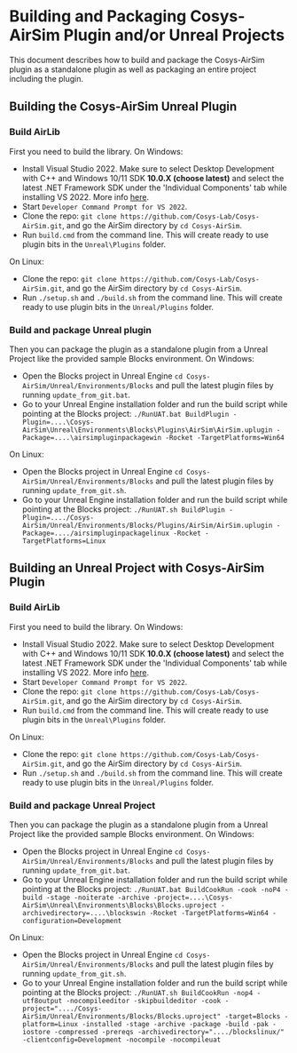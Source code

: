 # Building and Packaging Cosys-AirSim Plugin and/or Unreal Projects

This document describes how to build and package the Cosys-AirSim plugin as a standalone plugin as well as
packaging an entire project including the plugin. 

## Building the Cosys-AirSim Unreal Plugin

### Build AirLib
First you need to build the library. 
On Windows:

* Install Visual Studio 2022. Make sure to select Desktop Development with C++ and Windows 10/11 SDK **10.0.X (choose latest)** and select the latest .NET Framework SDK under the 'Individual Components' tab while installing VS 2022. More info [here](https://dev.epicgames.com/documentation/en-us/unreal-engine/setting-up-visual-studio-development-environment-for-cplusplus-projects-in-unreal-engine?application_version=5.4).
* Start `Developer Command Prompt for VS 2022`. 
* Clone the repo: `git clone https://github.com/Cosys-Lab/Cosys-AirSim.git`, and go the AirSim directory by `cd Cosys-AirSim`. 
* Run `build.cmd` from the command line. This will create ready to use plugin bits in the `Unreal\Plugins` folder.

On Linux:

* Clone the repo: `git clone https://github.com/Cosys-Lab/Cosys-AirSim.git`, and go the AirSim directory by `cd Cosys-AirSim`. 
* Run `./setup.sh` and `./build.sh` from the command line. This will create ready to use plugin bits in the `Unreal/Plugins` folder.

### Build and package Unreal plugin
Then you can package the plugin as a standalone plugin from a Unreal Project like the provided sample Blocks environment.
On Windows:

* Open the Blocks project in Unreal Engine `cd Cosys-AirSim/Unreal/Environments/Blocks` and pull the latest plugin files by running `update_from_git.bat`.
* Go to your Unreal Engine installation folder and run the build script while pointing at the Blocks project: `./RunUAT.bat BuildPlugin -Plugin=....\Cosys-AirSim\Unreal\Environments\Blocks\Plugins\AirSim\AirSim.uplugin -Package=....\airsimpluginpackagewin -Rocket -TargetPlatforms=Win64`

On Linux:

* Open the Blocks project in Unreal Engine `cd Cosys-AirSim/Unreal/Environments/Blocks` and pull the latest plugin files by running `update_from_git.sh`.
* Go to your Unreal Engine installation folder and run the build script while pointing at the Blocks project: `./RunUAT.sh BuildPlugin -Plugin=..../Cosys-AirSim/Unreal/Environments/Blocks/Plugins/AirSim/AirSim.uplugin -Package=..../airsimpluginpackagelinux -Rocket -TargetPlatforms=Linux`

## Building an Unreal Project with Cosys-AirSim Plugin

### Build AirLib
First you need to build the library. 
On Windows:

* Install Visual Studio 2022. Make sure to select Desktop Development with C++ and Windows 10/11 SDK **10.0.X (choose latest)** and select the latest .NET Framework SDK under the 'Individual Components' tab while installing VS 2022. More info [here](https://dev.epicgames.com/documentation/en-us/unreal-engine/setting-up-visual-studio-development-environment-for-cplusplus-projects-in-unreal-engine?application_version=5.2).
* Start `Developer Command Prompt for VS 2022`. 
* Clone the repo: `git clone https://github.com/Cosys-Lab/Cosys-AirSim.git`, and go the AirSim directory by `cd Cosys-AirSim`. 
* Run `build.cmd` from the command line. This will create ready to use plugin bits in the `Unreal\Plugins` folder.

On Linux:

* Clone the repo: `git clone https://github.com/Cosys-Lab/Cosys-AirSim.git`, and go the AirSim directory by `cd Cosys-AirSim`. 
* Run `./setup.sh` and `./build.sh` from the command line. This will create ready to use plugin bits in the `Unreal/Plugins` folder.

### Build and package Unreal Project
Then you can package the plugin as a standalone plugin from a Unreal Project like the provided sample Blocks environment.
On Windows:

* Open the Blocks project in Unreal Engine `cd Cosys-AirSim/Unreal/Environments/Blocks` and pull the latest plugin files by running `update_from_git.bat`.
* Go to your Unreal Engine installation folder and run the build script while pointing at the Blocks project: `./RunUAT.bat BuildCookRun -cook -noP4 -build -stage -noiterate -archive -project=....\Cosys-AirSim\Unreal\Environments\Blocks\Blocks.uproject -archivedirectory=....\blockswin -Rocket -TargetPlatforms=Win64 -configuration=Development`

On Linux:

* Open the Blocks project in Unreal Engine `cd Cosys-AirSim/Unreal/Environments/Blocks` and pull the latest plugin files by running `update_from_git.sh`.
* Go to your Unreal Engine installation folder and run the build script while pointing at the Blocks project: `./RunUAT.sh BuildCookRun -nop4 -utf8output -nocompileeditor -skipbuildeditor -cook -project="..../Cosys-AirSim/Unreal/Environments/Blocks/Blocks.uproject" -target=Blocks -platform=Linux -installed -stage -archive -package -build -pak -iostore -compressed -prereqs -archivedirectory="..../blockslinux/" -clientconfig=Development -nocompile -nocompileuat`




